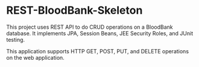 # REST-BloodBank-Skeleton

This project uses REST API to do CRUD operations on a BloodBank database. It implements JPA, Session Beans, JEE Security Roles, and JUnit testing. 

This application supports HTTP GET, POST, PUT, and DELETE operations on the web application.
